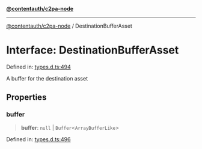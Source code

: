 [**@contentauth/c2pa-node**](../README.md)

***

[@contentauth/c2pa-node](../README.md) / DestinationBufferAsset

# Interface: DestinationBufferAsset

Defined in: [types.d.ts:494](https://github.com/contentauth/c2pa-node-v2/blob/c336e36bb30fc393837615821d0e64cbfdcdeea6/js-src/types.d.ts#L494)

A buffer for the destination asset

## Properties

### buffer

> **buffer**: `null` \| `Buffer`\<`ArrayBufferLike`\>

Defined in: [types.d.ts:496](https://github.com/contentauth/c2pa-node-v2/blob/c336e36bb30fc393837615821d0e64cbfdcdeea6/js-src/types.d.ts#L496)

